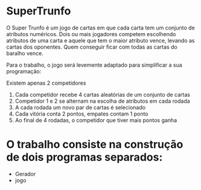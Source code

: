 # SuperTrunfo

O Super Trunfo é um jogo de cartas em que cada carta tem um conjunto de atributos numéricos. Dois ou mais jogadores competem escolhendo atributos de uma carta e aquele que tem o maior atributo vence, levando as cartas dos oponentes. Quem conseguir ficar com todas as cartas do baralho vence.

Para o trabalho, o jogo será levemente adaptado para simplificar a sua programação:

Existem apenas 2 competidores

1. Cada competidor recebe 4 cartas aleatórias de um conjunto de cartas
2. Competidor 1 e 2 se alternam na escolha de atributos em cada rodada
3. A cada rodada um novo par de cartas é selecionado
4. Cada vitória conta 2 pontos, empates contam 1 ponto
5. Ao final de 4 rodadas, o competidor que tiver mais pontos ganha

# O trabalho consiste na construção de dois programas separados:

* Gerador
* jogo
